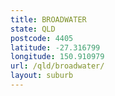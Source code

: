 ```yaml
---
title: BROADWATER
state: QLD
postcode: 4405
latitude: -27.316799
longitude: 150.910979
url: /qld/broadwater/
layout: suburb
---
```

